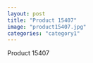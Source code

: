 ```yaml
---
layout: post
title: "Product 15407"
image: "product15407.jpg"
categories: "category1"
---
```

Product 15407

